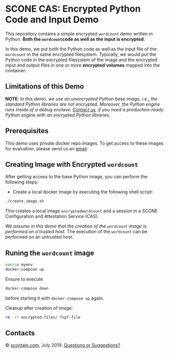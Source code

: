 # SCONE CAS: Encrypted Python Code and Input Demo

This repository contains a simple encrypted `wordcount` demo
written in Python. **Both the `wordcount`code as well as the input is encrypted.** 

In this demo, we put both the Python code as well as the input file of the `wordcount` in the same encrypted filesystem. Typically, we would put the Python code in the encrypted filesystem of the image and the encrypted input and output files in one or more **encrypted volumes** mapped into the container.

## Limitations of this Demo

**NOTE**: *In this demo, we use an unencrypted Python base image, i.e., the standard Python libraries are not encrypted. Moreover, the Python engine runs inside of a debug enclave. [Contact us](mailto:info@scontain.com), if you need a production-ready Python engine with an encrypted Python libraries.*

## Prerequisites

This demo uses private docker repo images. To get access to these images for evaluation, please send us an [email](mailto:info@scontain.com?Subject=Access%20to%20SCONE%20wordcount%20demo&Body=Hi%20there%2c%0dmy%20Docker%20Hub%20ID%20is%20...%20and%20I'm%20working%20on%20...%20at%20company%20...%20and%20I%20would%20like%20to%20get%20access%20to%20the%20Scone%20wordcount%20images.%0dBest%20regards%2c%20...).

## Creating Image with Encrypted `wordcount`

After getting access to the base Python image, you can perform the following steps:

- Create a local docker image by executing the following shell script:

```bash
./create_image.sh
```

This creates a local image `encryptedwordcount` and a session in a SCONE Configuration and Attestation Service (CAS).

*We assume in this demo that the creation of the `wordcount` image is performed on a trusted host.* 
The execution of the `wordcount` can be performed on an untrusted host.

## Runing the `wordcount` image

```bash
source myenv
docker-compose up
```

Ensure to execute 

```bash
docker-compose down
```

before starting it with `docker-compose up` again.

Cleanup after creation of image:

```bash
rm -rf encrypted-files/ fspf-file
```

## Contacts

&copy; [scontain.com](http://www.scontain.com), July 2019. [Questions or Suggestions?](mailto:info@scontain.com)
